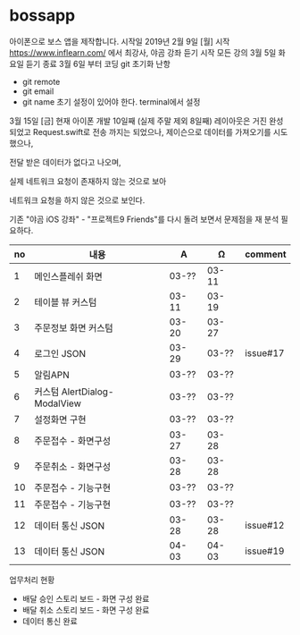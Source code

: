 # bossapp

아이폰으로 보스 앱을 제작합니다.
시작일 
2019년 2월 9일 [월] 시작
https://www.inflearn.com/
에서 최강사, 야곰 강좌 듣기 시작
모든 강의 
3월 5일 화요일 듣기 종료
3월 6일 부터 코딩 
git 초기화 난항 
- git remote 
- git email 
- git name 
초기 설정이 있어야 한다.
terminal에서 설정

3월 15일 [금] 현재 아이폰 개발 10일째 (실제 주말 제외 8일째) 레이아웃은 거진 완성 되었고
Request.swift로 전송 까지는 되었으나, 제이슨으로 데이터를 가져오기를 시도 했으나, 

전달 받은 데이터가 없다고 나오며, 

실제 네트워크 요청이 존재하지 않는 것으로 보아 

네트워크 요청을 하지 않은 것으로 보인다.

기존 "야곰 iOS 강좌" - "프로젝트9 Friends"를 다시 돌려 보면서 문제점을  재 분석 필요하다.

no|내용|A|Ω|comment
--|--|--|--|--
1 | 메인스플레쉬 화면|03-??| 03-11|
2 | 테이블 뷰 커스텀| 03-11| 03-19|
3 | 주문정보 화면 커스텀 | 03-20 | 03-27|
4 | 로그인 JSON | 03-29 | 03-?? | issue#17
5 | 알림APN | 03-?? | 03-?? |
6 | 커스텀 AlertDialog- ModalView | 03-?? | 03-?? |
7 | 설정화면 구현 | 03-?? | 03-?? |
8 | 주문접수 - 화면구성 | 03-27 | 03-28 |
9 | 주문취소 - 화면구성 | 03-28 | 03-28 |
10 | 주문접수 - 기능구현 | 03-?? | 03-?? |
11 | 주문접수 - 기능구현 | 03-?? | 03-?? |
12| 데이터 통신 JSON | 03-28 | 03-28 | issue#12
13| 데이터 통신 JSON | 04-03 | 04-03 | issue#19

업무처리 현황
- 배달 승인 스토리 보드 - 화면 구성 완료
- 배달 취소 스토리 보드 - 화면 구성 완료
- 데이터 통신 완료
